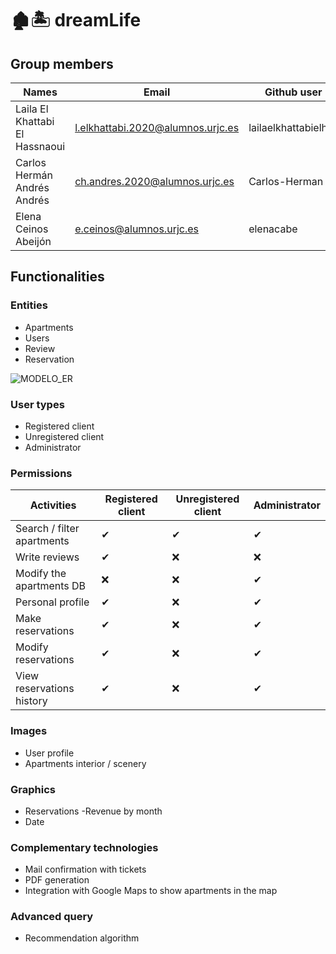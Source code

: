 # 🏚🏝 dreamLife 

## Group members
| Names |Email |Github user| 
|--------------|--------------|--------------|
Laila El Khattabi El Hassnaoui | l.elkhattabi.2020@alumnos.urjc.es |lailaelkhattabielhas
Carlos Hermán Andrés Andrés | ch.andres.2020@alumnos.urjc.es|Carlos-Herman
Elena Ceinos Abeijón | e.ceinos@alumnos.urjc.es| elenacabe

## Functionalities

### Entities

  - Apartments
  - Users
  - Review
  - Reservation

![MODELO_ER](https://github.com/user-attachments/assets/cdc8275c-1128-4db2-9e09-90a0099b6db6)

### User types

  - Registered client
  - Unregistered client
  - Administrator

### Permissions

| Activities | Registered client | Unregistered client | Administrator |
|--------------|--------------|--------------| --------------|
| Search / filter apartments | ✔      | ✔       | ✔       |
| Write reviews       | ✔  | ❌   | ❌  |
| Modify the apartments DB       | ❌  | ❌   | ✔  |
| Personal profile       | ✔  | ❌   | ✔  |
| Make reservations      |  ✔ | ❌   | ✔  |
| Modify reservations       | ✔  | ❌  | ✔  |
| View reservations history       | ✔  | ❌  | ✔  |

### Images

- User profile
- Apartments interior / scenery

### Graphics

- Reservations
-Revenue by month
- Date

### Complementary technologies
- Mail confirmation with tickets
- PDF generation
- Integration with Google Maps to show apartments in the map

### Advanced query
- Recommendation algorithm


